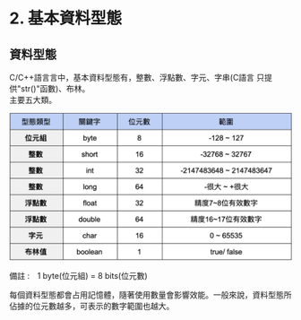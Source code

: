 # 2. 基本資料型態

## 資料型態

C/C++語言言中，基本資料型態有，整數、浮點數、字元、字串\(C語言 只提供"str\(\)"函數\)、布林。  
主要五大類。  


![&#x57FA;&#x672C;&#x8CC7;&#x6599;&#x578B;&#x614B;&#x7BC4;&#x570D;](../.gitbook/assets/image%20%2811%29.png)

備註 :　1 byte\(位元組\) = 8 bits\(位元數\) 

每個資料型態都會占用記憶體，隨著使用數量會影響效能。一般來說，資料型態所佔據的位元數越多，可表示的數字範圍也越大。

## 



    


